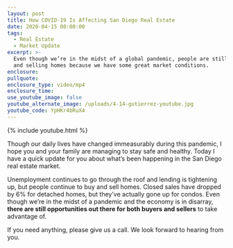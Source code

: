 ```yaml
---
layout: post
title: How COVID-19 Is Affecting San Diego Real Estate
date: 2020-04-15 00:00:00
tags:
  - Real Estate
  - Market Update
excerpt: >-
  Even though we’re in the midst of a global pandemic, people are still buying
  and selling homes because we have some great market conditions.
enclosure:
pullquote:
enclosure_type: video/mp4
enclosure_time:
use_youtube_image: false
youtube_alternate_image: /uploads/4-14-gutierrez-youtube.jpg
youtube_code: YpHKr4bRuX4
---
```


{% include youtube.html %}

Though our daily lives have changed immeasurably during this pandemic, I hope you and your family are managing to stay safe and healthy. Today I have a quick update for you about what’s been happening in the San Diego real estate market.

Unemployment continues to go through the roof and lending is tightening up, but people continue to buy and sell homes. Closed sales have dropped by 6% for detached homes, but they’ve actually gone up for condos. Even though we’re in the midst of a pandemic and the economy is in disarray, **there are still opportunities out there for both buyers and sellers** to take advantage of.

If you need anything, please give us a call. We look forward to hearing from you.